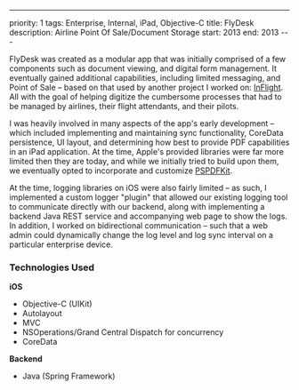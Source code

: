 ---
priority: 1
tags: Enterprise, Internal, iPad, Objective-C
title: FlyDesk
description: Airline Point Of Sale/Document Storage
start: 2013
end: 2013
--- 

FlyDesk was created as a modular app that was initially comprised of a few components such as document viewing, and digital form management. It eventually gained additional capabilities, including limited messaging, and Point of Sale – based on that used by another project I worked on: [InFlight](/projects/inflight). All with the goal of helping digitize the cumbersome processes that had to be managed by airlines, their flight attendants, and their pilots.

I was heavily involved in many aspects of the app's early development – which included implementing and maintaining sync functionality, CoreData persistence, UI layout, and determining how best to provide PDF capabilities in an iPad application. At the time, Apple's provided libraries were far more limited then they are today, and while we initially tried to build upon them, we eventually opted to incorporate and customize [PSPDFKit](https://pspdfkit.com/).

At the time, logging libraries on iOS were also fairly limited – as such, I implemented a custom logger "plugin" that allowed our existing logging tool to communicate directly with our backend, along with implementing a backend Java REST service and accompanying web page to show the logs. In addition, I worked on bidirectional communication – such that a web admin could dynamically change the log level and log sync interval on a particular enterprise device.

### Technologies Used

**iOS**

* Objective-C (UIKit)
* Autolayout
* MVC
* NSOperations/Grand Central Dispatch for concurrency
* CoreData

**Backend**

* Java (Spring Framework)
